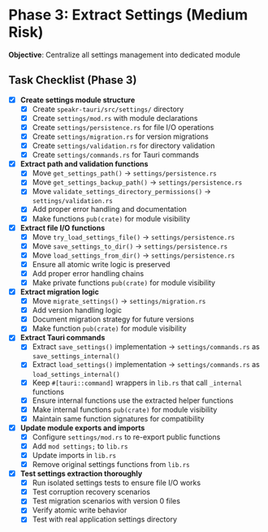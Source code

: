 # Phase 3: Extract Settings (Medium Risk)

**Objective**: Centralize all settings management into dedicated module

## Task Checklist (Phase 3)

- [x] **Create settings module structure**
  - [x] Create `speakr-tauri/src/settings/` directory
  - [x] Create `settings/mod.rs` with module declarations
  - [x] Create `settings/persistence.rs` for file I/O operations
  - [x] Create `settings/migration.rs` for version migrations
  - [x] Create `settings/validation.rs` for directory validation
  - [x] Create `settings/commands.rs` for Tauri commands

- [x] **Extract path and validation functions**
  - [x] Move `get_settings_path()` → `settings/persistence.rs`
  - [x] Move `get_settings_backup_path()` → `settings/persistence.rs`
  - [x] Move `validate_settings_directory_permissions()` → `settings/validation.rs`
  - [x] Add proper error handling and documentation
  - [x] Make functions `pub(crate)` for module visibility

- [x] **Extract file I/O functions**
  - [x] Move `try_load_settings_file()` → `settings/persistence.rs`
  - [x] Move `save_settings_to_dir()` → `settings/persistence.rs`
  - [x] Move `load_settings_from_dir()` → `settings/persistence.rs`
  - [x] Ensure all atomic write logic is preserved
  - [x] Add proper error handling chains
  - [x] Make private functions `pub(crate)` for module visibility

- [x] **Extract migration logic**
  - [x] Move `migrate_settings()` → `settings/migration.rs`
  - [x] Add version handling logic
  - [x] Document migration strategy for future versions
  - [x] Make function `pub(crate)` for module visibility

- [x] **Extract Tauri commands**
  - [x] Extract `save_settings()` implementation → `settings/commands.rs`
        as `save_settings_internal()`
  - [x] Extract `load_settings()` implementation → `settings/commands.rs`
        as `load_settings_internal()`
  - [x] Keep `#[tauri::command]` wrappers in `lib.rs` that call `_internal` functions
  - [x] Ensure internal functions use the extracted helper functions
  - [x] Make internal functions `pub(crate)` for module visibility
  - [x] Maintain same function signatures for compatibility

- [x] **Update module exports and imports**
  - [x] Configure `settings/mod.rs` to re-export public functions
  - [x] Add `mod settings;` to `lib.rs`
  - [x] Update imports in `lib.rs`
  - [x] Remove original settings functions from `lib.rs`

- [x] **Test settings extraction thoroughly**
  - [x] Run isolated settings tests to ensure file I/O works
  - [x] Test corruption recovery scenarios
  - [x] Test migration scenarios with version 0 files
  - [x] Verify atomic write behavior
  - [x] Test with real application settings directory
